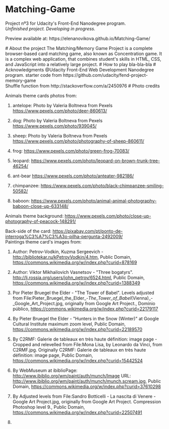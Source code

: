 # Matching-Game
Project nº3 for Udacity's Front-End Nanodegree program.
<br><i>Unfinished project. Developing in progress.</i>
<p>Preview available at: https://elenanovikova.github.io/Matching-Game/ </p>
# About the project
The Matching/Memory Game Project is a complete browser-based card matching game, also known as Concentration game. It is a complex web application, that combines student's skills in HTML, CSS, and JavaScript into a relatively large project.
# How to play
bla-bla-bla
# Acknowledgments
@Udacity Front-End Web Development Nanodegree program.
starter code from https://github.com/udacity/fend-project-memory-game <br>
Shuffle function from http://stackoverflow.com/a/2450976
# Photo credits

Animals theme cards photos from:
1. antelope: 
Photo by Valeria Boltneva from Pexels
https://www.pexels.com/photo/deer-860613/

2. dog:
Photo by Valeria Boltneva from Pexels
https://www.pexels.com/photo/939045/

3. sheep:
Photo by Valeria Boltneva from Pexels
https://www.pexels.com/photo/photography-of-sheep-860611/

4. frog:
https://www.pexels.com/photo/green-frog-70083/

5. leopard:
https://www.pexels.com/photo/leopard-on-brown-trunk-tree-46254/

6. ant-bear
https://www.pexels.com/photo/anteater-982186/

7. chimpanzee:
https://www.pexels.com/photo/black-chimpanzee-smiling-50582/

8. baboon:
https://www.pexels.com/photo/animal-animal-photography-baboon-close-up-633148/

Animals theme background:
https://www.pexels.com/photo/close-up-photography-of-peacock-148291/

Back-side of the card:
https://pixabay.com/pt/ponto-de-interroga%C3%A7%C3%A3o-pilha-pergunta-2492009/
<br>
Paintings theme card's images from:
1. Author: Petrov-Vodkin, Kuzma Sergeevich - http://bibliotekar.ru/kPetrovVodkin/4.htm, Public Domain, https://commons.wikimedia.org/w/index.php?curid=878169

2. Author: Viktor Mikhailovich Vasnetsov - "Three bogatyrs".
http://lj.rossia.org/users/john_petrov/6524.html, Public Domain, https://commons.wikimedia.org/w/index.php?curid=1388349

3. Por Pieter Bruegel the Elder - "The Tower of Babel". Levels adjusted from File:Pieter_Bruegel_the_Elder_-_The_Tower_of_Babel_(Vienna)_-_Google_Art_Project.jpg, originally from Google Art Project., Domínio público, https://commons.wikimedia.org/w/index.php?curid=22179117

4. By Pieter Bruegel the Elder - "Hunters in the Snow (Winter)" at Google Cultural Institute maximum zoom level, Public Domain, https://commons.wikimedia.org/w/index.php?curid=22189570

5. By C2RMF: Galerie de tableaux en très haute définition: image page - Cropped and relevelled from File:Mona Lisa, by Leonardo da Vinci, from C2RMF.jpg. Originally C2RMF: Galerie de tableaux en très haute définition: image page, Public Domain, https://commons.wikimedia.org/w/index.php?curid=15442524

6. By WebMuseum at ibiblioPage: http://www.ibiblio.org/wm/paint/auth/munch/Image URL: http://www.ibiblio.org/wm/paint/auth/munch/munch.scream.jpg, Public Domain, https://commons.wikimedia.org/w/index.php?curid=37610298

7. By Adjusted levels from File:Sandro Botticelli - La nascita di Venere - Google Art Project.jpg, originally from Google Art Project. Compression Photoshop level 9., Public Domain, https://commons.wikimedia.org/w/index.php?curid=22507491

8. 
